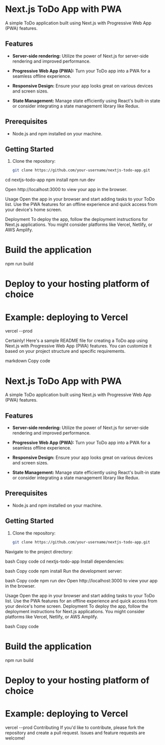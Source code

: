 # Next.js ToDo App with PWA

A simple ToDo application built using Next.js with Progressive Web App (PWA) features.

## Features

- **Server-side rendering:** Utilize the power of Next.js for server-side rendering and improved performance.

- **Progressive Web App (PWA):** Turn your ToDo app into a PWA for a seamless offline experience.

- **Responsive Design:** Ensure your app looks great on various devices and screen sizes.

- **State Management:** Manage state efficiently using React's built-in state or consider integrating a state management library like Redux.

## Prerequisites

- Node.js and npm installed on your machine.

## Getting Started

1. Clone the repository:

   ```bash
   git clone https://github.com/your-username/nextjs-todo-app.git
cd nextjs-todo-app
npm install
npm run dev

Open http://localhost:3000 to view your app in the browser.

Usage
Open the app in your browser and start adding tasks to your ToDo list.
Use the PWA features for an offline experience and quick access from your device's home screen.

Deployment
To deploy the app, follow the deployment instructions for Next.js applications. You might consider platforms like Vercel, Netlify, or AWS Amplify.
# Build the application
npm run build

# Deploy to your hosting platform of choice
# Example: deploying to Vercel
vercel --prod


Certainly! Here's a sample README file for creating a ToDo app using Next.js with Progressive Web App (PWA) features. You can customize it based on your project structure and specific requirements.

markdown
Copy code
# Next.js ToDo App with PWA

A simple ToDo application built using Next.js with Progressive Web App (PWA) features.

## Features

- **Server-side rendering:** Utilize the power of Next.js for server-side rendering and improved performance.

- **Progressive Web App (PWA):** Turn your ToDo app into a PWA for a seamless offline experience.

- **Responsive Design:** Ensure your app looks great on various devices and screen sizes.

- **State Management:** Manage state efficiently using React's built-in state or consider integrating a state management library like Redux.

## Prerequisites

- Node.js and npm installed on your machine.

## Getting Started

1. Clone the repository:

   ```bash
   git clone https://github.com/your-username/nextjs-todo-app.git
Navigate to the project directory:

bash
Copy code
cd nextjs-todo-app
Install dependencies:

bash
Copy code
npm install
Run the development server:

bash
Copy code
npm run dev
Open http://localhost:3000 to view your app in the browser.

Usage
Open the app in your browser and start adding tasks to your ToDo list.
Use the PWA features for an offline experience and quick access from your device's home screen.
Deployment
To deploy the app, follow the deployment instructions for Next.js applications. You might consider platforms like Vercel, Netlify, or AWS Amplify.

bash
Copy code
# Build the application
npm run build

# Deploy to your hosting platform of choice
# Example: deploying to Vercel
vercel --prod
Contributing
If you'd like to contribute, please fork the repository and create a pull request. Issues and feature requests are welcome!
